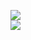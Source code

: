 [![](https://img.shields.io/badge/Made%20With-Github%20Spray-lightgrey.svg?style=for-the-badge&logo=github)](https://github.com/Annihil/github-spray#1626)  
[![](https://i.imgur.com/2DrTn0Z.gif)](https://github.com/Annihil/github-spray)